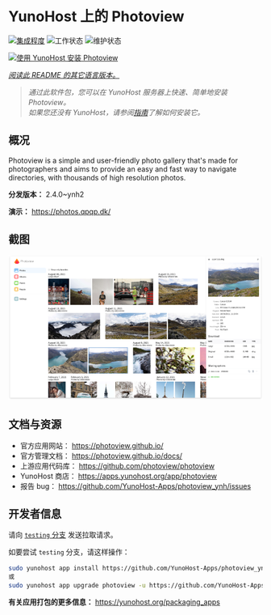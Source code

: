 <!--
注意：此 README 由 <https://github.com/YunoHost/apps/tree/master/tools/readme_generator> 自动生成
请勿手动编辑。
-->

# YunoHost 上的 Photoview

[![集成程度](https://dash.yunohost.org/integration/photoview.svg)](https://ci-apps.yunohost.org/ci/apps/photoview/) ![工作状态](https://ci-apps.yunohost.org/ci/badges/photoview.status.svg) ![维护状态](https://ci-apps.yunohost.org/ci/badges/photoview.maintain.svg)

[![使用 YunoHost 安装 Photoview](https://install-app.yunohost.org/install-with-yunohost.svg)](https://install-app.yunohost.org/?app=photoview)

*[阅读此 README 的其它语言版本。](./ALL_README.md)*

> *通过此软件包，您可以在 YunoHost 服务器上快速、简单地安装 Photoview。*  
> *如果您还没有 YunoHost，请参阅[指南](https://yunohost.org/install)了解如何安装它。*

## 概况

Photoview is a simple and user-friendly photo gallery that's made for photographers and aims to provide an easy and fast way to navigate directories, with thousands of high resolution photos.


**分发版本：** 2.4.0~ynh2

**演示：** <https://photos.qpqp.dk/>

## 截图

![Photoview 的截图](./doc/screenshots/screenshot.png)

## 文档与资源

- 官方应用网站： <https://photoview.github.io/>
- 官方管理文档： <https://photoview.github.io/docs/>
- 上游应用代码库： <https://github.com/photoview/photoview>
- YunoHost 商店： <https://apps.yunohost.org/app/photoview>
- 报告 bug： <https://github.com/YunoHost-Apps/photoview_ynh/issues>

## 开发者信息

请向 [`testing` 分支](https://github.com/YunoHost-Apps/photoview_ynh/tree/testing) 发送拉取请求。

如要尝试 `testing` 分支，请这样操作：

```bash
sudo yunohost app install https://github.com/YunoHost-Apps/photoview_ynh/tree/testing --debug
或
sudo yunohost app upgrade photoview -u https://github.com/YunoHost-Apps/photoview_ynh/tree/testing --debug
```

**有关应用打包的更多信息：** <https://yunohost.org/packaging_apps>
